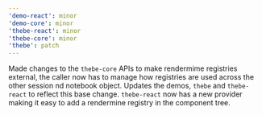 ```yaml
---
'demo-react': minor
'demo-core': minor
'thebe-react': minor
'thebe-core': minor
'thebe': patch
---
```


Made changes to the `thebe-core` APIs to make rendermime registries external, the caller now has to manage how registries are used across the other session nd notebook object. Updates the demos, `thebe` and `thebe-react` to reflect this base change. `thebe-react` now has a new provider making it easy to add a rendermine registry in the component tree.
